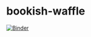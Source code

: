 # bookish-waffle

[![Binder](https://mybinder.org/badge_logo.svg)](https://mybinder.org/v2/gh/ELB13/bookish-waffle/master)
